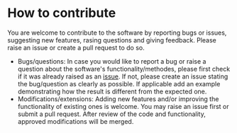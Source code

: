 # How to contribute

You are welcome to contribute to the software by reporting bugs or issues, suggesting new features, rasing questions and giving feedback. Please raise an issue or create a pull request to do so.

* Bugs/questions: In case you would like to report a bug or raise a question about the software's functionality/methodes, please first check if it was already raised as an [issue](https://github.com/SnirMeiri/LCOI_local_crystalline_orientation_identifier/issues). If not, please create an issue stating the bug/question as clearly as possible. If applicable add an example demonstrating how the result is different from the expected one.
* Modifications/extensions: Adding new features and/or improving the functionality  of existing ones is welcome. You may raise an issue first or submit a pull request. After review of the code and functionality, approved modifications will be merged. 
